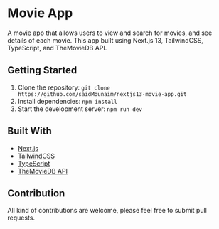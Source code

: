 # Movie App

A movie app that allows users to view and search for movies, and see details of each movie. This app built using Next.js 13, TailwindCSS, TypeScript, and TheMovieDB API.

## Getting Started

1. Clone the repository: `git clone https://github.com/saidMounaim/nextjs13-movie-app.git`
2. Install dependencies: `npm install`
3. Start the development server: `npm run dev`

## Built With

- [Next.js](https://nextjs.org/)
- [TailwindCSS](https://tailwindcss.com/)
- [TypeScript](https://www.typescriptlang.org/)
- [TheMovieDB API](https://www.themoviedb.org/)

## Contribution

All kind of contributions are welcome, please feel free to submit pull requests.
